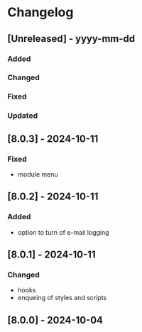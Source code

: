 # Changelog
## [Unreleased] - yyyy-mm-dd

### Added

### Changed

### Fixed

### Updated

## [8.0.3] - 2024-10-11


### Fixed
- module menu

## [8.0.2] - 2024-10-11


### Added
- option to turn of e-mail logging

## [8.0.1] - 2024-10-11


### Changed
- hooks
- enqueing of styles and scripts

## [8.0.0] - 2024-10-04
